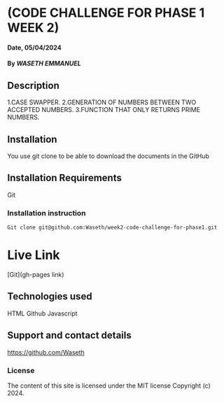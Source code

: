 # (CODE CHALLENGE FOR PHASE 1 WEEK 2)

#### Date, 05/04/2024

#### By *WASETH EMMANUEL*

## Description
1.CASE SWAPPER.
2.GENERATION OF NUMBERS BETWEEN TWO ACCEPTED NUMBERS.
3.FUNCTION THAT ONLY RETURNS PRIME NUMBERS.

## Installation
You use git clone to be able to download the documents in the GitHub

## Installation Requirements
Git

### Installation instruction
```
Git clone git@github.com:Waseth/week2-code-challenge-for-phase1.git

```

# Live Link
[Git](gh-pages link)

## Technologies used
HTML
Github
Javascript


## Support and contact details
https://github.com/Waseth

### License
The content of this site is licensed under the MIT license
Copyright (c) 2024.